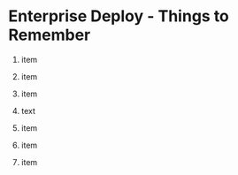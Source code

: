 # Enterprise Deploy - Things to Remember
1. item
2. item
3. item
4. text
4. item
5. item





6. item










